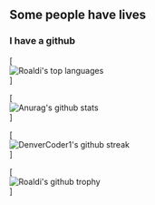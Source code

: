 <style>
img {
  display: block;
  margin-left: auto;
  margin-right: auto;
}
</style>

## Some people have lives
### I have a github
<body style="vertical-align: middle;margin: auto;">
  
[![Roaldi's top languages](https://github-readme-stats.vercel.app/api/top-langs/?username=roaldi&theme=blue-green)]

  
[![Anurag's github stats](https://github-readme-stats.vercel.app/api?username=roaldi&theme=blue-green)]

[![DenverCoder1's github streak](https://github-readme-streak-stats.herokuapp.com/?user=roaldi&theme=blue-green)]

[![Roaldi's github trophy](https://github-profile-trophy.vercel.app/?username=roaldi&row=1)]

</body>
